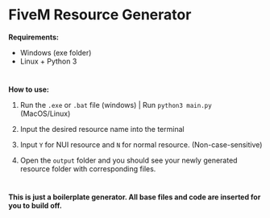 # FiveM Resource Generator

__Requirements:__

- Windows (exe folder)
- Linux + Python 3

#

__How to use:__

1. Run the `.exe` or `.bat` file (windows) | Run `python3 main.py` (MacOS/Linux)

2. Input the desired resource name into the terminal

3. Input `Y` for NUI resource and `N` for normal resource. (Non-case-sensitive)

4. Open the `output` folder and you should see your newly generated resource folder with corresponding files.

#

__This is just a boilerplate generator. All base files and code are inserted for you to build off.__

